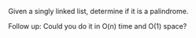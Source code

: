 Given a singly linked list, determine if it is a palindrome.

Follow up:
Could you do it in O(n) time and O(1) space?
